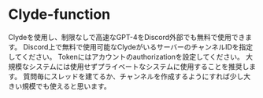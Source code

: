# Clyde-function
Clydeを使用し、制限なしで高速なGPT-4をDiscord外部でも無料で使用できます。
Discord上で無料で使用可能なClydeがいるサーバーのチャンネルIDを指定してください。
Tokenにはアカウントのauthorizationを設定してください。
大規模なシステムには使用せずプライベートなシステムに使用することを推奨します。
質問毎にスレッドを建てるか、チャンネルを作成するようにすれば少し大きい規模でも使えると思います。
